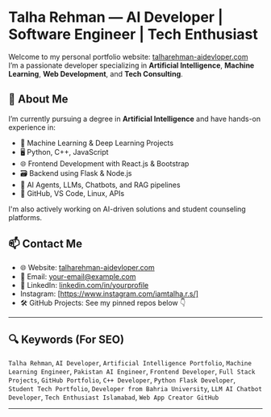 # Talha Rehman — AI Developer | Software Engineer | Tech Enthusiast

Welcome to my personal portfolio website: [talharehman-aidevloper.com](https://talharehman-aidevloper.com)  
I’m a passionate developer specializing in **Artificial Intelligence**, **Machine Learning**, **Web Development**, and **Tech Consulting**.

## 🚀 About Me

I’m currently pursuing a degree in **Artificial Intelligence** and have hands-on experience in:
- 🧠 Machine Learning & Deep Learning Projects
- 🖥️ Python, C++, JavaScript
- 🌐 Frontend Development with React.js & Bootstrap
- 🗃️ Backend using Flask & Node.js
- 🤖 AI Agents, LLMs, Chatbots, and RAG pipelines
- 🧪 GitHub, VS Code, Linux, APIs

I'm also actively working on AI-driven solutions and student counseling platforms.

## 📫 Contact Me

- 🌐 Website: [talharehman-aidevloper.com](https://talharehman-aidevloper.com)
- 📧 Email: your-email@example.com
- 📱 LinkedIn: [linkedin.com/in/yourprofile](https://linkedin.com/in/yourprofile)
-    Instagram: [https://www.instagram.com/iamtalha.r.s/]
- 🛠 GitHub Projects: See my pinned repos below 👇

---

## 🔍 Keywords (For SEO)

`Talha Rehman`, `AI Developer`, `Artificial Intelligence Portfolio`, `Machine Learning Engineer`, `Pakistan AI Engineer`, `Frontend Developer`, `Full Stack Projects`, `GitHub Portfolio`, `C++ Developer`, `Python Flask Developer`, `Student Tech Portfolio`, `Developer from Bahria University`, `LLM AI Chatbot Developer`, `Tech Enthusiast Islamabad`, `Web App Creator GitHub`

---

